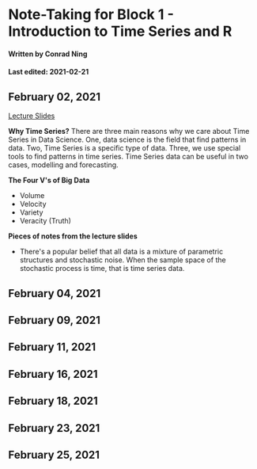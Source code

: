 # Note-Taking for Block 1 - Introduction to Time Series and R

#### Written by Conrad Ning 

#### Last edited: 2021-02-21

## February 02, 2021
[Lecture Slides](https://ds-wm.github.io/course/atsa/lectures/intro-to-ts/index.html#/applied-time-series-analysis)

**Why Time Series?**
There are three main reasons why we care about Time Series in Data Science. One, data science is the field that find patterns in data. Two, Time Series is a specific type of data. Three, we use special tools to find patterns in time series. Time Series data can be useful in two cases, modelling and forecasting. 

**The Four V's of Big Data**
  - Volume
  - Velocity
  - Variety
  - Veracity (Truth)  

**Pieces of notes from the lecture slides**
  - There's a popular belief that all data is a mixture of parametric structures and stochastic noise. When the sample space of the stochastic process is time, that is time series data. 



## February 04, 2021



## February 09, 2021


## February 11, 2021


## February 16, 2021


## February 18, 2021


## February 23, 2021


## February 25, 2021
